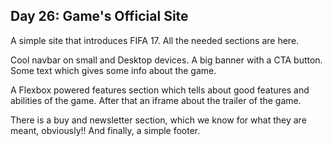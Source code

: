 ## Day 26: Game's Official Site

A simple site that introduces FIFA 17. All the needed sections are here.

Cool navbar on small and Desktop devices. A big banner with a CTA button. Some text which gives some info about the game.

A Flexbox powered features section which tells about good features and abilities of the game. After that an iframe about the trailer of the game.

There is a buy and newsletter section, which we know for what they are meant, obviously!! And finally, a simple footer.
